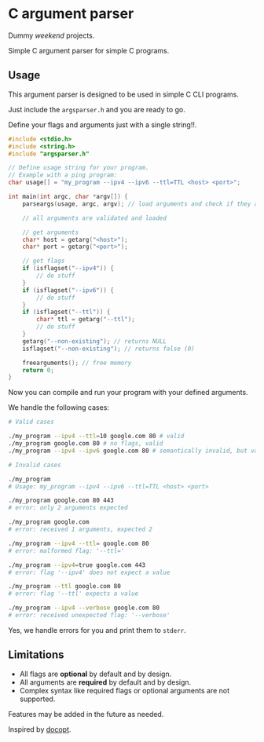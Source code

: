 
# C argument parser

Dummy _weekend_ projects.

Simple C argument parser for simple C programs.

## Usage

This argument parser is designed to be used in simple C CLI programs.

Just include the `argsparser.h` and you are ready to go.

Define your flags and arguments just with a single string!!.

```c
#include <stdio.h>
#include <string.h>
#include "argsparser.h"

// Define usage string for your program.
// Example with a ping program:
char usage[] = "my_program --ipv4 --ipv6 --ttl=TTL <host> <port>";

int main(int argc, char *argv[]) {
    parseargs(usage, argc, argv); // load arguments and check if they are valid

    // all arguments are validated and loaded

    // get arguments
    char* host = getarg("<host>");
    char* port = getarg("<port>");

    // get flags
    if (isflagset("--ipv4")) {
        // do stuff
    }
    if (isflagset("--ipv6")) {
        // do stuff
    }
    if (isflagset("--ttl")) {
        char* ttl = getarg("--ttl");
        // do stuff
    }
    getarg("--non-existing"); // returns NULL
    isflagset("--non-existing"); // returns false (0)

    freearguments(); // free memory
    return 0;
}
```

Now you can compile and run your program with your defined arguments.

We handle the following cases:

```bash
# Valid cases

./my_program --ipv4 --ttl=10 google.com 80 # valid
./my_program google.com 80 # no flags, valid
./my_program --ipv4 --ipv6 google.com 80 # semantically invalid, but valid

# Invalid cases

./my_program
# Usage: my_program --ipv4 --ipv6 --ttl=TTL <host> <port>

./my_program google.com 80 443
# error: only 2 arguments expected

./my_program google.com
# error: received 1 arguments, expected 2

./my_program --ipv4 --ttl= google.com 80
# error: malformed flag: '--ttl='

./my_program --ipv4=true google.com 443
# error: flag '--ipv4' does not expect a value

./my_program --ttl google.com 80
# error: flag '--ttl' expects a value

./my_program --ipv4 --verbose google.com 80
# error: received unexpected flag: '--verbose'
```

Yes, we handle errors for you and print them to `stderr`.

## Limitations

- All flags are **optional** by default and by design.
- All arguments are **required** by default and by design.
- Complex syntax like required flags or optional arguments are not supported.

Features may be added in the future as needed.

Inspired by [docopt](http://docopt.org/).
